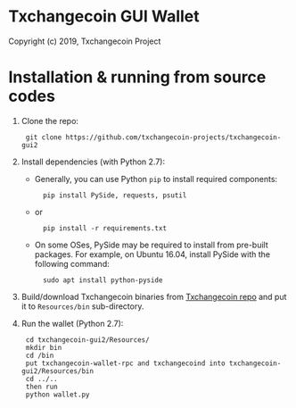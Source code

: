 # Txchangecoin GUI Wallet

Copyright (c) 2019, Txchangecoin Project



# Installation & running from source codes

1. Clone the repo:
		
		git clone https://github.com/txchangecoin-projects/txchangecoin-gui2

2. Install dependencies (with Python 2.7):

	* Generally, you can use Python `pip` to install required components:
		
			pip install PySide, requests, psutil
	
	* or
			
			pip install -r requirements.txt 
	
	* On some OSes, PySide may be required to install from pre-built packages. For example, on Ubuntu 16.04, install PySide with the following command:
			
			sudo apt install python-pyside


3. Build/download Txchangecoin binaries from [Txchangecoin repo](https://github.com/txchange-project/txchangecoin) and put it to `Resources/bin` sub-directory.

4. Run the wallet (Python 2.7):

		cd txchangecoin-gui2/Resources/
		mkdir bin
		cd /bin
		put txchangecoin-wallet-rpc and txchangecoind into txchangecoin-gui2/Resources/bin
		cd ../..
		then run
		python wallet.py
